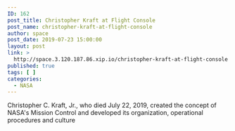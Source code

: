 ```yaml
---
ID: 162
post_title: Christopher Kraft at Flight Console
post_name: christopher-kraft-at-flight-console
author: space
post_date: 2019-07-23 15:00:00
layout: post
link: >
  http://space.3.120.187.86.xip.io/christopher-kraft-at-flight-console
published: true
tags: [ ]
categories:
  - NASA
---
```

Christopher C. Kraft, Jr., who died July 22, 2019, created the concept of NASA's Mission Control and developed its organization, operational procedures and culture 